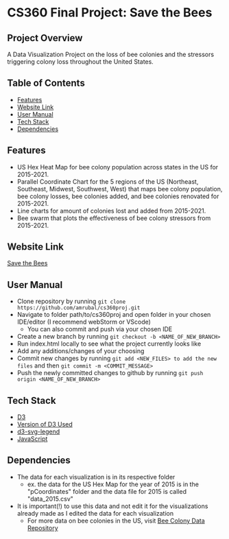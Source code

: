 # CS360 Final Project: Save the Bees

## Project Overview
A Data Visualization Project on the loss of bee colonies and the stressors triggering colony loss throughout the United States.

## Table of Contents
- [Features](#Features)
- [Website Link](#Website-Link)
- [User Manual](#User-Manual)
- [Tech Stack](#Tech-Stack)
- [Dependencies](#Dependencies)

## Features
- US Hex Heat Map for bee colony population across states in the US for 2015-2021. 
- Parallel Coordinate Chart for the 5 regions of the US (Northeast, Southeast, Midwest, Southwest, West) that maps bee colony population, bee colony losses, bee colonies added, and bee colonies renovated for 2015-2021.
- Line charts for amount of colonies lost and added from 2015-2021.
- Bee swarm that plots the effectiveness of bee colony stressors from 2015-2021. 

## Website Link
[Save the Bees](https://amrubal.github.io/cs360proj/)

## User Manual
- Clone repository by running 
    ```git clone https://github.com/amrubal/cs360proj.git ```
- Navigate to folder path/to/cs360proj and open folder in your chosen IDE/editor (I recommend webStorm or VScode)
    - You can also commit and push via your chosen IDE
- Create a new branch by running 
     ```git checkout -b <NAME_OF_NEW_BRANCH> ```
- Run index.html locally to see what the project currently looks like 
- Add any additions/changes of your choosing 
- Commit new changes by running 
    ```git add <NEW_FILES> to add the new files``` and then ```git commit -m <COMMIT_MESSAGE>``` 
- Push the newly committed changes to github by running 
    ```git push origin <NAME_OF_NEW_BRANCH>```

## Tech Stack
- [D3](https://d3js.org)   
- [Version of D3 Used](https://d3js.org/d3.v4.js) 
- [d3-svg-legend](https://d3-legend.susielu.com)
- [JavaScript](https://www.javascript.com)

## Dependencies 
- The data for each visualization is in its respective folder 
    - ex. the data for the US Hex Map for the year of 2015 is in the "pCoordinates" folder and the data file for 2015 is called "data_2015.csv"
- It is important(!) to use this data and not edit it for the visualizations already made as I edited the data for each visualization
   - For more data on bee colonies in the US, visit [Bee Colony Data Repository](https://github.com/rfordatascience/tidytuesday/tree/master/data/2022/2022-01-11)





